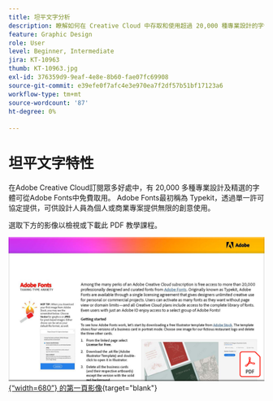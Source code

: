 ```yaml
---
title: 坦平文字分析
description: 瞭解如何在 Creative Cloud 中存取和使用超過 20,000 種專業設計的字體
feature: Graphic Design
role: User
level: Beginner, Intermediate
jira: KT-10963
thumb: KT-10963.jpg
exl-id: 376359d9-9eaf-4e8e-8b60-fae07fc69908
source-git-commit: e39efe0f7afc4e3e970ea7f2df57b51bf17123a6
workflow-type: tm+mt
source-wordcount: '87'
ht-degree: 0%

---
```


# 坦平文字特性

在Adobe Creative Cloud訂閱眾多好處中，有 20,000 多種專業設計及精選的字體可從Adobe Fonts中免費取用。 Adobe Fonts最初稱為 Typekit，透過單一許可協定提供，可供設計人員為個人或商業專案提供無限的創意使用。

選取下方的影像以檢視或下載此 PDF 教學課程。

[![教學課程](assets/TamingTypeAnxiety.png){“width=680”} 的第一頁影像](assets/Adobe-Fonts-Taming-Font-Anxiety.pdf){target="blank"}

